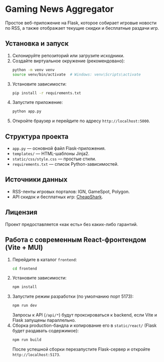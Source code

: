 # Gaming News Aggregator

Простое веб-приложение на Flask, которое собирает игровые новости по RSS, а также отображает текущие скидки и бесплатные раздачи игр.

## Установка и запуск

1. Cклонируйте репозиторий или загрузите исходники.
2. Создайте виртуальное окружение (рекомендовано):
   ```bash
   python -m venv venv
   source venv/bin/activate  # Windows: venv\Scripts\activate
   ```
3. Установите зависимости:
   ```bash
   pip install -r requirements.txt
   ```
4. Запустите приложение:
   ```bash
   python app.py
   ```
5. Откройте браузер и перейдите по адресу `http://localhost:5000`.

## Структура проекта

- `app.py` — основной файл Flask-приложения.
- `templates/` — HTML-шаблоны Jinja2.
- `static/css/style.css` — простые стили.
- `requirements.txt` — список Python-зависимостей.

## Источники данных

- RSS-ленты игровых порталов: IGN, GameSpot, Polygon.
- API скидок и бесплатных игр: [CheapShark](https://www.cheapshark.com/).

## Лицензия

Проект предоставляется «как есть» без каких-либо гарантий.

## Работа с современным React-фронтендом (Vite + MUI)

1. Перейдите в каталог `frontend`:
   ```bash
   cd frontend
   ```
2. Установите зависимости:
   ```bash
   npm install
   ```
3. Запустите режим разработки (по умолчанию порт 5173):
   ```bash
   npm run dev
   ```
   Запросы к API (`/api/*`) будут проксироваться к backend, если Vite и Flask запущены параллельно.
4. Сборка production-бандла и копирование его в `static/react/` (Flask будет раздавать содержимое):
   ```bash
   npm run build
   ```
   После успешной сборки перезапустите Flask-сервер и откройте `http://localhost:5173`. 